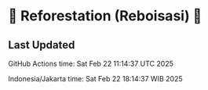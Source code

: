 
# 🌳 Reforestation (Reboisasi) 🌲

## Last Updated

GitHub Actions time: Sat Feb 22 11:14:37 UTC 2025

Indonesia/Jakarta time: Sat Feb 22 18:14:37 WIB 2025
